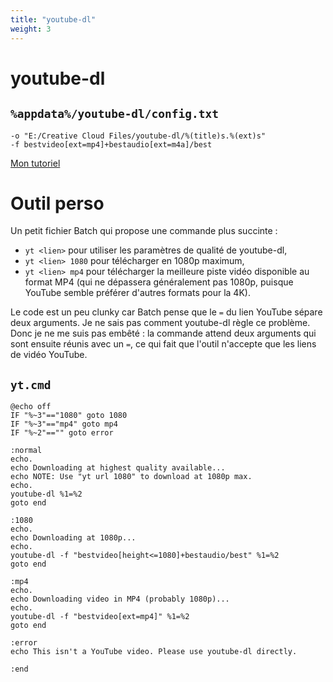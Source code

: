 ```yaml
---
title: "youtube-dl"
weight: 3
---
```


# youtube-dl

## `%appdata%/youtube-dl/config.txt`

```
-o "E:/Creative Cloud Files/youtube-dl/%(title)s.%(ext)s"
-f bestvideo[ext=mp4]+bestaudio[ext=m4a]/best
```

[Mon tutoriel](https://aureliendossantos.github.io/post/2020/telecharger-des-videos-youtube/)

# Outil perso

Un petit fichier Batch qui propose une commande plus succinte :

- `yt <lien>` pour utiliser les paramètres de qualité de youtube-dl,
- `yt <lien> 1080` pour télécharger en 1080p maximum,
- `yt <lien> mp4` pour télécharger la meilleure piste vidéo disponible au format MP4 (qui ne dépassera généralement pas 1080p, puisque YouTube semble préférer d'autres formats pour la 4K).

Le code est un peu clunky car Batch pense que le `=` du lien YouTube sépare deux arguments. Je ne sais pas comment youtube-dl règle ce problème. Donc je ne me suis pas embêté : la commande attend deux arguments qui sont ensuite réunis avec un `=`, ce qui fait que l'outil n'accepte que les liens de vidéo YouTube.

## `yt.cmd`

```batch
@echo off
IF "%~3"=="1080" goto 1080
IF "%~3"=="mp4" goto mp4
IF "%~2"=="" goto error

:normal
echo.
echo Downloading at highest quality available...
echo NOTE: Use "yt url 1080" to download at 1080p max.
echo.
youtube-dl %1=%2
goto end

:1080
echo.
echo Downloading at 1080p...
echo.
youtube-dl -f "bestvideo[height<=1080]+bestaudio/best" %1=%2
goto end

:mp4
echo.
echo Downloading video in MP4 (probably 1080p)...
echo.
youtube-dl -f "bestvideo[ext=mp4]" %1=%2
goto end

:error
echo This isn't a YouTube video. Please use youtube-dl directly.

:end
```
